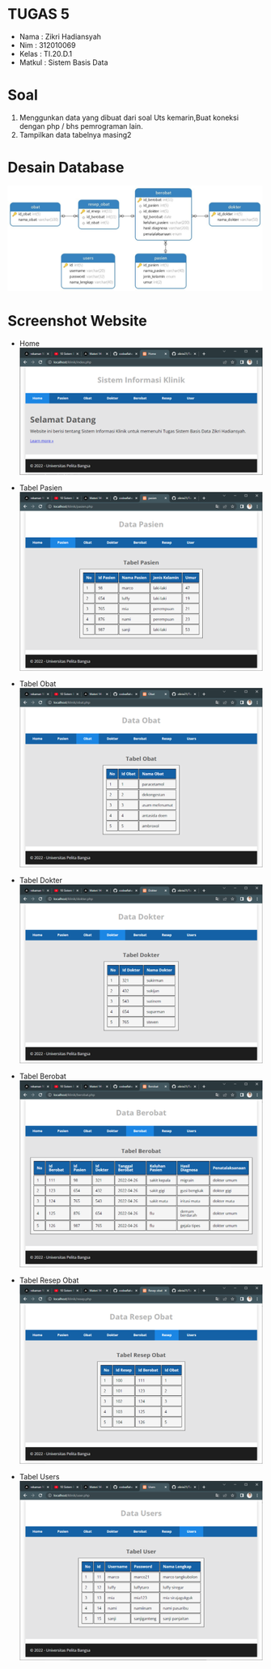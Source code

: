 # TUGAS 5

- Nama : Zikri Hadiansyah
- Nim : 312010069
- Kelas : TI.20.D.1
- Matkul : Sistem Basis Data

# Soal

1. Menggunkan data yang dibuat dari soal Uts kemarin,Buat koneksi dengan php / bhs pemrograman lain.
2. Tampilkan data tabelnya masing2

# Desain Database

![gambar 1](screenshot/ss1.jpg)

# Screenshot Website

- Home
  ![gambar 2](screenshot/ss2.png)

- Tabel Pasien
  ![gambar 3](screenshot/ss3.png)

- Tabel Obat
  ![gambar 4](screenshot/ss4.png)

- Tabel Dokter
  ![gambar 5](screenshot/ss5.png)

- Tabel Berobat
  ![gambar 6](screenshot/ss6.png)

- Tabel Resep Obat
  ![gamabar 7](screenshot/ss7.png)

- Tabel Users
  ![gambar 8](screenshot/ss8.png)
